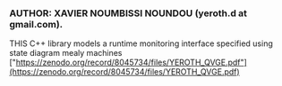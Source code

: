 
### AUTHOR: XAVIER NOUMBISSI NOUNDOU (yeroth.d at gmail.com).


THIS C++ library models a runtime monitoring interface
specified using state diagram mealy machines
["https://zenodo.org/record/8045734/files/YEROTH_QVGE.pdf"](https://zenodo.org/record/8045734/files/YEROTH_QVGE.pdf)
